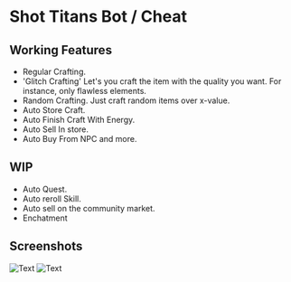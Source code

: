 # Shot Titans Bot / Cheat

## Working Features 

* Regular Crafting.
* 'Glitch Crafting' Let's you craft the item with the quality you want. For instance, only flawless elements. 
* Random Crafting. Just craft random items over x-value.
* Auto Store Craft.
* Auto Finish Craft With Energy.
* Auto Sell In store.
* Auto Buy From NPC and more.

## WIP
* Auto Quest.
* Auto reroll Skill.
* Auto sell on the community market.
* Enchatment

## Screenshots
![Text](https://i.imgur.com/5umUUxz.jpeg)
![Text](https://i.imgur.com/uwJDLso.png)
